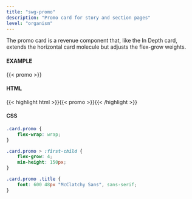 ```yaml
---
title: "swg-promo"
description: "Promo card for story and section pages"
level: "organism"
---
```


The promo card is a revenue component that, like the In Depth card, extends the horizontal card molecule but adjusts the flex-grow weights.

#### EXAMPLE
<div class="example">{{< promo >}}</div>

#### HTML
{{< highlight html >}}{{< promo >}}{{< /highlight >}}

#### CSS
```css
.card.promo {
	flex-wrap: wrap;
}

.card.promo > :first-child {
	flex-grow: 4;
	min-height: 150px;
}

.card.promo .title {
	font: 600 48px "McClatchy Sans", sans-serif;
}
```
